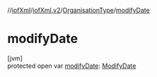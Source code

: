 //[iofXml](../../../index.md)/[iofXml.v2](../index.md)/[OrganisationType](index.md)/[modifyDate](modify-date.md)

# modifyDate

[jvm]\
protected open var [modifyDate](modify-date.md): [ModifyDate](../-modify-date/index.md)
